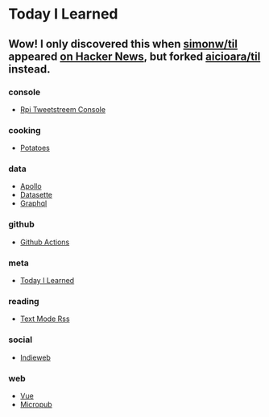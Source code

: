 
# Today I Learned

Wow! I only discovered this when [simonw/til](https://github.com/simonw/til)
appeared [on Hacker News](https://news.ycombinator.com/item?id=22920437), but
forked [aicioara/til](https://github.com/aicioara/til/) instead.
---

### console

- [Rpi Tweetstreem Console](console/rpi-tweetstreem-console.md)

### cooking

- [Potatoes](cooking/potatoes.md)

### data

- [Apollo](data/apollo.md)
- [Datasette](data/datasette.md)
- [Graphql](data/graphql.md)

### github

- [Github Actions](github/github-actions.md)

### meta

- [Today I Learned](meta/today-i-learned.md)

### reading

- [Text Mode Rss](reading/text-mode-rss.md)

### social

- [Indieweb](social/indieweb.md)

### web

- [Vue](web/vue.md)
- [Micropub](web/micropub.md)

